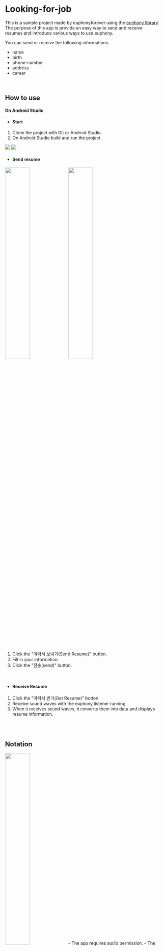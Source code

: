 # Looking-for-job

This is a sample project made by euphonyforever using the [euphony library](https://github.com/euphony-io/euphony). The purpose of this app is provide an easy way to send and receive resumes and introduce various ways to use euphony.<br>

You can send or receive the following informations.
- name
- birth
- phone-number
- address
- career
<br>

## How to use

#### On Android Studio

- #### Start
1. Clone the project with Git or Android Studio. 
2. On Android Studio build and run the project.
<img src="https://user-images.githubusercontent.com/75830400/131778692-aab1ffe0-0202-46be-8d32-7dc4e40a4444.png" /> 
<img src="https://user-images.githubusercontent.com/75830400/131778695-19db51fe-889d-4970-8032-eed85039ac66.png" />
<br>

- #### Send resume
<img src="https://user-images.githubusercontent.com/75830400/131777821-60c1009c-361b-4bbe-ac19-50df1790864c.png" width="40%" /> <img src="https://user-images.githubusercontent.com/75830400/131777825-57ab004f-de13-4b0f-936f-65cf94d41c8f.png" width="40%" />
<br>
1. Click the "이력서 보내기(Send Resume)" button.
2. Fill in your information.
3. Click the "전송(send)" button.
<br>

- #### Receive Resume
1. Click the "이력서 받기(Get Resume)" button.
2. Receive sound waves with the euphony listener running.
3. When it receives sound waves, it converts them into data and displays resume information.

<br><br>

## Notation
<img src="https://user-images.githubusercontent.com/75830400/131777830-46e0f862-be84-4c91-ab7a-4359e62bcc99.png" width="40%" />
- The app requires audio permission.
- The app targets API level 30, and support at least API level 21.

<br><br>

## Contributing
Changes and improvements are more than welcome! Feel Free to fork and open a pull request. Please make your changes in a specific branch and request to pull into `master`.

<br><br>

## Authors
- [dlwlstks96](https://github.com/dlwlstks96)
- [lin9703](https://github.com/lin9703)
- [6loss0m](https://github.com/6loss0m)
- [dd-create](https://github.com/dd-create)

